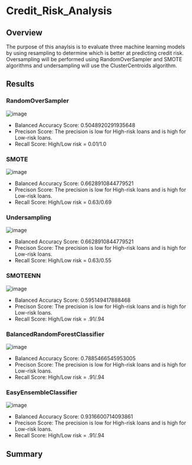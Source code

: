 # Credit_Risk_Analysis

## Overview
The purpose of this anaylsis is to evaluate three machine learning models by using resampling to determine which is better at predicting credit risk.  Oversampling will be performed using RandomOverSampler and SMOTE algorithms and undersampling will use the ClusterCentroids algorithm.

## Results
### RandomOverSampler
![image](https://user-images.githubusercontent.com/106352711/195679516-eec05b35-8e4f-4368-802c-7c169562b146.png)


* Balanced Accuracy Score: 0.5048920291935648
* Precison Score: The precision is low for High-risk loans and is high for Low-risk loans.
* Recall Score: High/Low risk = 0.01/1.0

### SMOTE
![image](https://user-images.githubusercontent.com/106352711/195679882-f4a092cf-db0b-44b9-b2d5-db5ca388fe4c.png)


* Balanced Accuracy Score: 0.6628910844779521
* Precison Score: The precision is low for High-risk loans and is high for Low-risk loans.
* Recall Score: High/Low risk = 0.63/0.69

### Undersampling
![image](https://user-images.githubusercontent.com/106352711/195680048-e3e51362-35bd-4ded-9794-a60a9d7db9b1.png)


* Balanced Accuracy Score: 0.6628910844779521
* Precison Score: The precision is low for High-risk loans and is high for Low-risk loans.
* Recall Score: High/Low risk = 0.63/0.55

### SMOTEENN
![image](https://user-images.githubusercontent.com/106352711/195676367-f92fd80a-652d-46a3-b707-5f16f434a7b5.png)


* Balanced Accuracy Score: 0.595149417888468
* Precison Score: The precision is low for High-risk loans and is high for Low-risk loans.
* Recall Score: High/Low risk = .91/.94

### BalancedRandomForestClassifier
![image](https://user-images.githubusercontent.com/106352711/195676550-bef71ac2-3701-4848-a19f-ca183a32d85c.png)


* Balanced Accuracy Score: 0.7885466545953005
* Precison Score: The precision is low for High-risk loans and is high for Low-risk loans.
* Recall Score: High/Low risk = .91/.94

### EasyEnsembleClassifier
![image](https://user-images.githubusercontent.com/106352711/195676658-63f9282b-d5a8-41ba-84c0-290cadf47868.png)


* Balanced Accuracy Score: 0.9316600714093861
* Precison Score: The precision is low for High-risk loans and is high for Low-risk loans.
* Recall Score: High/Low risk = .91/.94

## Summary
